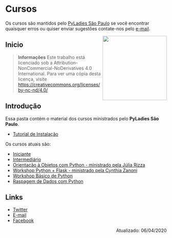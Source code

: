 # Cursos

Os cursos são mantidos pelo [PyLadies São Paulo](https://www.facebook.com/PyLadiesSP/) se você encontrar quaisquer erros ou quiser enviar sugestões contate-nos pelo [e-mail](mailto:saopaulo@pyladies.com).

<img align="right" src="https://raw.githubusercontent.com/davinyvidal/Cursos/master/logo_pyladiessp.jpg" width="200">

## Inicio

> **Informações** Este trabalho está licenciado sob a Attribution-NonCommercial-NoDerivatives 4.0 International. Para ver uma cópia desta licença, visite https://creativecommons.org/licenses/by-nc-nd/4.0/

## Introdução

Essa pasta contém o material dos cursos ministrados pelo **PyLadies São Paulo**.


- [Tutorial de Instalação](https://github.com/davinyvidal/Cursos/blob/master/Slides_InstallPython_v2.pdf)

Os cursos atuais são:
- [Iniciante](https://github.com/PyLadiesSP/Cursos/tree/master/Iniciante)
- [Intermediário](https://github.com/PyLadiesSP/Cursos/tree/master/Intermedi%C3%A1rio%20I)
- [Orientação à Objetos com Python - ministrado pela Júlia Rizza](https://github.com/PyLadiesSP/Cursos/tree/master/Intermedi%C3%A1rio%20II)
- [Workshop Python + Flask - ministrado pela Cynthia Zanoni](http://www.slideshare.net/cynthiazanoni/mini-workshop-flask)
- [Workshop Básico de Python](https://github.com/PyLadiesSP/Cursos/blob/master/Workshops/Workshop_PyLadiesSP.pdf)
- [Raspagem de Dados com Python](https://github.com/PyLadiesSP/Cursos/blob/master/Workshops/Raspagem%20de%20dados_PyLadiesSP.pdf)


## Links

* [Twitter](https://twitter.com/pyladiessp)
* [E-mail](mailto:saopaulo@pyladies.com)
* [Facebook](https://www.facebook.com/PyLadiesSP/)

<p align="right">
Atualizado: 06/04/2020
</p>
